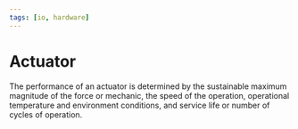 ```yaml
---
tags: [io, hardware]
---
```


# Actuator

The performance of an actuator is determined by the sustainable maximum
magnitude of the force or mechanic, the speed of the operation, operational
temperature and environment conditions, and service life or number of cycles of
operation.
